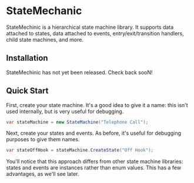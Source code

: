 StateMechanic
=============

StateMechinic is a hierarchical state machine library.
It supports data attached to states, data attached to events, entry/exit/transition handlers, child state machines, and more.


Installation
------------

StateMechinic has not yet been released. Check back sooN!


Quick Start
-----------

First, create your state machine.
It's a good idea to give it a name: this isn't used internally, but is very useful for debugging.

```csharp
var stateMachine = new StateMachine("Telephone Call");
```

Next, create your states and events.
As before, it's useful for debugging purposes to give them names.

```csharp
var stateOffHook = stateMachine.CreateState("Off Hook");
```

You'll notice that this approach differs from other state machine libraries: states and events are instances rather than enum values.
This has a few advantages, as we'll see later.
